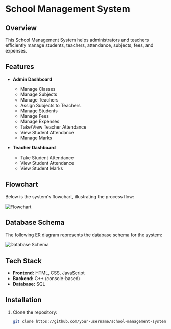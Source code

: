 # School Management System

## Overview
This School Management System helps administrators and teachers efficiently manage students, teachers, attendance, subjects, fees, and expenses. 

## Features
- **Admin Dashboard**
  - Manage Classes
  - Manage Subjects
  - Manage Teachers
  - Assign Subjects to Teachers
  - Manage Students
  - Manage Fees
  - Manage Expenses
  - Take/View Teacher Attendance
  - View Student Attendance
  - Manage Marks

- **Teacher Dashboard**
  - Take Student Attendance
  - View Student Attendance
  - View Student Marks

## Flowchart
Below is the system's flowchart, illustrating the process flow:

![Flowchart](Copy%20of%20School%20Management%20System%20Flowchart.png)

## Database Schema
The following ER diagram represents the database schema for the system:

![Database Schema](dbms%202.jpg)

## Tech Stack
- **Frontend:** HTML, CSS, JavaScript
- **Backend:** C++ (console-based)
- **Database:** SQL

## Installation
1. Clone the repository:
   ```sh
   git clone https://github.com/your-username/school-management-system.git
